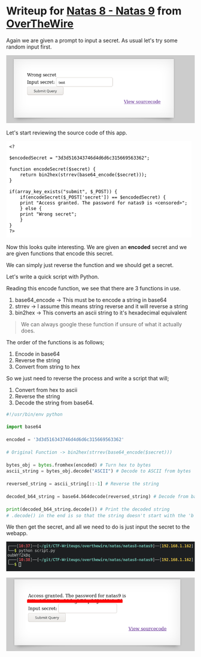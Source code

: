 # Writeup for [Natas 8 - Natas 9](http://natas8.natas.labs.overthewire.org) from [OverTheWire](https://overthewire.org)

Again we are given a prompt to input a secret. As usual let's try some random input first.

![page](./img/page.png)

Let's start reviewing the source code of this app.

![source](./img/source.png)

Now this looks quite interesting. We are given an **encoded** secret and we are given functions that encode this secret.

We can simply just reverse the function and we should get a secret.

Let's write a quick script with Python.

Reading this encode function, we see that there are 3 functions in use.
1. base64_encode -> This must be to encode a string in base64
2. strrev -> I assume this means string reverse and it will reverse a string
3. bin2hex -> This converts an ascii string to it's hexadecimal equivalent

>We can always google these function if unsure of what it actually does.

The order of the functions is as follows;
1. Encode in base64
2. Reverse the string
3. Convert from string to hex

So we just need to reverse the process and write a script that will;
1. Convert from hex to ascii
2. Reverse the string
3. Decode the string from base64.


```python
#!/usr/bin/env python

import base64

encoded = '3d3d516343746d4d6d6c315669563362'

# Original Function -> bin2hex(strrev(base64_encode($secret)))

bytes_obj = bytes.fromhex(encoded) # Turn hex to bytes
ascii_string = bytes_obj.decode("ASCII") # Decode to ASCII from bytes

reversed_string = ascii_string[::-1] # Reverse the string

decoded_b64_string = base64.b64decode(reversed_string) # Decode from base64

print(decoded_b64_string.decode()) # Print the decoded string 
# .decode() in the end is so that the string doesn't start with the 'b' prefix

```
We then get the secret, and all we need to do is just input the secret to the webapp.

![](./img/script.png)

![](./img/password.png) 